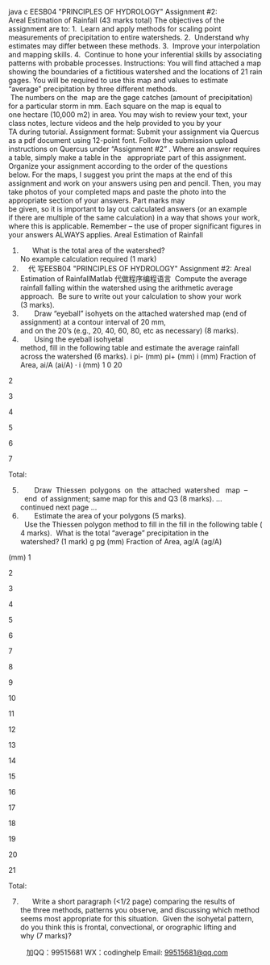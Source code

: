 java c
EESB04
"PRINCIPLES OF HYDROLOGY"
Assignment #2: Areal Estimation of Rainfall (43 marks total)
The objectives of the assignment are to:
1.  Learn and apply methods for scaling point measurements of precipitation to entire watersheds.
2.  Understand why estimates may differ between these methods.
3.  Improve your interpolation and mapping skills.
4.  Continue to hone your inferential skills by associating patterns with probable processes.
Instructions:
You will find attached a map showing the boundaries of a fictitious watershed and the locations of 21 rain gages. You will be required to use this map and values to estimate “average” precipitation by three different methods.  The numbers on the  map are the gage catches (amount of precipitation) for a particular storm in mm. Each square on the map is equal to one hectare (10,000 m2) in area. You may wish to review your text, your class notes, lecture videos and the help provided to you by your TA during tutorial.
Assignment format: Submit your assignment via Quercus as a pdf document using 12-point font. Follow the submission upload instructions on Quercus under “Assignment #2” . Where an answer requires a table, simply make a table in the   appropriate part of this assignment. Organize your assignment according to the order of the questions below. For the maps, I suggest you print the maps at the end of this assignment and work on your answers using pen and pencil. Then, you may take photos of your completed maps and paste the photo into the appropriate section of your answers. Part marks may be given, so it is important to lay out calculated answers (or an example if there are multiple of the same calculation) in a way that shows your work, where this is applicable. Remember – the use of proper significant figures in your answers ALWAYS applies.
Areal Estimation of Rainfall
1.       What is the total area of the watershed? No example calculation required (1 mark)
2.     代 写EESB04 "PRINCIPLES OF HYDROLOGY" Assignment #2: Areal Estimation of RainfallMatlab
代做程序编程语言  Compute the average rainfall falling within the watershed using the arithmetic average approach.  Be sure to write out your calculation to show your work (3 marks).
3.        Draw “eyeball” isohyets on the attached watershed map (end of
assignment) at a contour interval of 20 mm, and on the 20’s (e.g., 20, 40, 60, 80, etc as necessary) (8 marks).
4.        Using the eyeball isohyetal method, fill in the following table and estimate the average rainfall across the watershed (6 marks).
i
pi-
(mm)
pi+
(mm)
i
(mm)
Fraction of Area, ai/A
(ai/A) · i (mm)
1
0
20



2





3





4





5





6





7








Total:

5.        Draw  Thiessen  polygons  on  the  attached  watershed   map  –   end  of
assignment; same map for this and Q3 (8 marks). …continued next page …
6.        Estimate the area of your polygons (5 marks).   Use the Thiessen polygon method to fill in the fill in the following table (4 marks).  What is the total “average” precipitation in the watershed? (1 mark)
g
pg
(mm)
Fraction of Area,
ag/A
(ag/A)

(mm)
1



2



3



4



5



6



7



8



9



10



11



12



13



14



15



16



17



18



19



20



21





Total:

7.       Write a short paragraph (<1/2 page) comparing the results of the three
methods, patterns you observe, and discussing which method seems most appropriate for this situation.  Given the isohyetal pattern, do you think this is frontal, convectional, or orographic lifting and why (7 marks)?




         
加QQ：99515681  WX：codinghelp  Email: 99515681@qq.com
